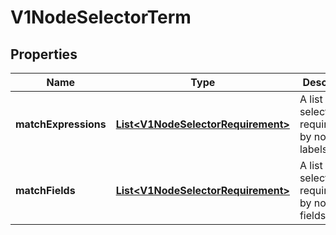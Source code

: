 

# V1NodeSelectorTerm

## Properties

Name | Type | Description | Notes
------------ | ------------- | ------------- | -------------
**matchExpressions** | [**List&lt;V1NodeSelectorRequirement&gt;**](V1NodeSelectorRequirement.md) | A list of node selector requirements by node&#39;s labels. |  [optional]
**matchFields** | [**List&lt;V1NodeSelectorRequirement&gt;**](V1NodeSelectorRequirement.md) | A list of node selector requirements by node&#39;s fields. |  [optional]



